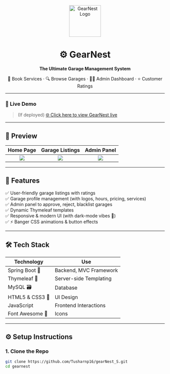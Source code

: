 <div align="center">
  <img src="https://i.postimg.cc/4xC1RhbR/garage.png" alt="GearNest Logo" height="100"/>

  <h1>⚙️ GearNest</h1>
  <p><strong>The Ultimate Garage Management System</strong></p>
  <p>🔧 Book Services · 🔍 Browse Garages · 👨‍🔧 Admin Dashboard · ⭐ Customer Ratings</p>
</div>

---

### 🚀 Live Demo
> (If deployed) [🌐 Click here to view GearNest live](#)

---

## 📸 Preview

| Home Page | Garage Listings | Admin Panel |
|:--:|:--:|:--:|
| ![](https://i.postimg.cc/vBjPK8QP/garagelisting.png) | ![](https://i.postimg.cc/g0sjsfkB/admin-Garages.png) | ![](https://i.postimg.cc/59YKCz3D/login.png) |

---

## 🧠 Features

✅ User-friendly garage listings with ratings  
✅ Garage profile management (with logos, hours, pricing, services)  
✅ Admin panel to approve, reject, blacklist garages  
✅ Dynamic Thymeleaf templates  
✅ Responsive & modern UI (with dark-mode vibes 🌙)  
✅ ⚡ Banger CSS animations & button effects

---

## 🛠 Tech Stack

| Technology     | Use |
|----------------|-----|
| Spring Boot 🧩 | Backend, MVC Framework |
| Thymeleaf 🍃   | Server-side Templating |
| MySQL 🗃️       | Database |
| HTML5 & CSS3 🎨| UI Design |
| JavaScript     | Frontend Interactions |
| Font Awesome 🌟| Icons |

---

## ⚙️ Setup Instructions

### 1. Clone the Repo

```bash
git clone https://github.com/Tusharnp16/gearNest_S.git
cd gearnest

